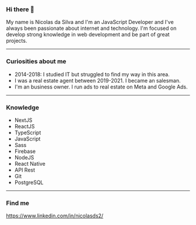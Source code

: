 ### Hi there 👋

My name is Nicolas da Silva and I'm an JavaScript Developer and I've always been passionate about internet and technology. I'm focused on develop strong knowledge in web development and be part of great projects.

-----------------------------------------------------------------------------------------------------------------------------------------------------------------------

### Curiosities about me
- 2014-2018: I studied IT but struggled to find my way in this area.
- I was a real estate agent between 2019-2021. I became an salesman.
- I'm an business owner. I run ads to real estate on Meta and Google Ads.

-----------------------------------------------------------------------------------------------------------------------------------------------------------------------

### Knowledge
 * NextJS
 * ReactJS
 * TypeScript
 * JavaScript
 * Sass
 * Firebase
 * NodeJS
 * React Native
 * API Rest
 * Git
 * PostgreSQL

-----------------------------------------------------------------------------------------------------------------------------------------------------------------------

### Find me
https://www.linkedin.com/in/nicolasds2/


